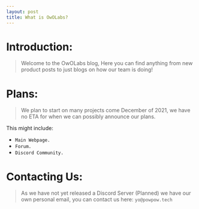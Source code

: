 ```yaml
---
layout: post
title: What is OwOLabs?
---
```


# Introduction:

> Welcome to the OwOLabs blog, Here you can find anything from new product posts to just blogs on how our team is doing!

# Plans:

>  We plan to start on many projects come December of 2021, we have no ETA for when we can possibly announce our plans.

This might include:
- ``Main Webpage.``
- ``Forum.``
- ``Discord Community.``

# Contacting Us:

> As we have not yet released a Discord Server (Planned) we have our own personal email, you can contact us here: ``yo@powpow.tech``
